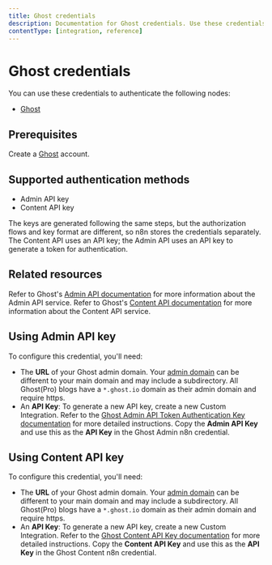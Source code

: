 ```yaml
---
title: Ghost credentials
description: Documentation for Ghost credentials. Use these credentials to authenticate Ghost in n8n, a workflow automation platform.
contentType: [integration, reference]
---
```


# Ghost credentials

You can use these credentials to authenticate the following nodes:

- [Ghost](/integrations/builtin/app-nodes/n8n-nodes-base.ghost.md)

## Prerequisites

Create a [Ghost](https://ghost.org/) account.

## Supported authentication methods

- Admin API key
- Content API key

The keys are generated following the same steps, but the authorization flows and key format are different, so n8n stores the credentials separately. The Content API uses an API key; the Admin API uses an API key to generate a token for authentication.

## Related resources

Refer to Ghost's [Admin API documentation](https://ghost.org/docs/admin-api/) for more information about the Admin API service. Refer to Ghost's [Content API documentation](https://ghost.org/docs/content-api/) for more information about the Content API service.

## Using Admin API key

To configure this credential, you'll need:

- The **URL** of your Ghost admin domain. Your [admin domain](https://ghost.org/docs/admin-api/#base-url) can be different to your main domain and may include a subdirectory. All Ghost(Pro) blogs have a `*.ghost.io` domain as their admin domain and require https.
- An **API Key**: To generate a new API key, create a new Custom Integration. Refer to the [Ghost Admin API Token Authentication Key documentation](https://ghost.org/docs/admin-api/#token-authentication) for more detailed instructions. Copy the **Admin API Key** and use this as the **API Key** in the Ghost Admin n8n credential.

## Using Content API key

To configure this credential, you'll need:

- The **URL** of your Ghost admin domain. Your [admin domain](https://ghost.org/docs/content-api/#url) can be different to your main domain and may include a subdirectory. All Ghost(Pro) blogs have a `*.ghost.io` domain as their admin domain and require https.
- An **API Key**: To generate a new API key, create a new Custom Integration. Refer to the [Ghost Content API Key documentation](https://ghost.org/docs/content-api/#key) for more detailed instructions. Copy the **Content API Key** and use this as the **API Key** in the Ghost Content n8n credential.


